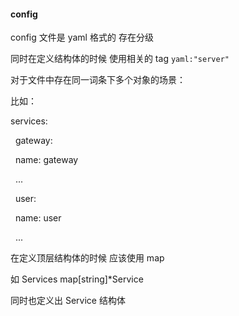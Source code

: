 #### config

config 文件是 yaml 格式的 存在分级

同时在定义结构体的时候 使用相关的 tag `yaml:"server"` 



对于文件中存在同一词条下多个对象的场景：

比如：

services:

&nbsp; gateway:

&nbsp;   name: gateway

&nbsp;	...

&nbsp; user:

&nbsp;   name: user

&nbsp;	...

在定义顶层结构体的时候 应该使用 map

如 Services map\[string]\*Service 

同时也定义出 Service 结构体

